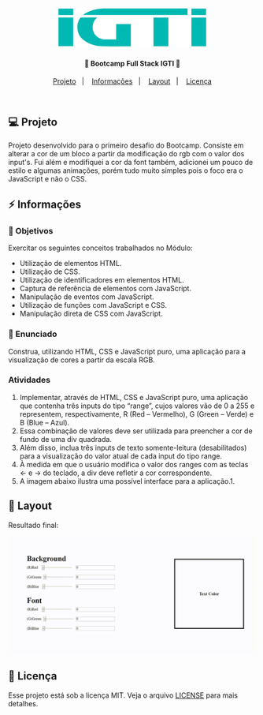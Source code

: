 <h1 align="center">
    <img alt="IGTI DESAFIO 1" title="#igti" src="https://github.com/ChristySchott/bootcamp-igti-desafio1/blob/master/images.png" width="300px" />
</h1>

<h4 align="center">
  🚀 Bootcamp Full Stack IGTI 🚀
</h4>

<p align="center">
<a href="#-projeto">Projeto</a>&nbsp;&nbsp;&nbsp;|&nbsp;&nbsp;&nbsp;
  <a href="#rocket-informacoes">Informações</a>&nbsp;&nbsp;&nbsp;|&nbsp;&nbsp;&nbsp;  
  <a href="#-layout">Layout</a>&nbsp;&nbsp;&nbsp;|&nbsp;&nbsp;&nbsp;
  <a href="#memo-licença">Licença</a>
</p>

<br>

## 💻 Projeto

Projeto desenvolvido para o primeiro desafio do Bootcamp. Consiste em alterar a cor de um bloco a partir da modificação do rgb com o valor dos input's. Fui além e modifiquei a cor da font também, adicionei um pouco de estilo e algumas animações, porém tudo muito simples pois o foco era o JavaScript e não o CSS.

## :zap: Informações

### :dart: Objetivos 

Exercitar os seguintes conceitos trabalhados no Módulo:

- Utilização de elementos HTML.
- Utilização de CSS.
- Utilização de identificadores em elementos HTML.
- Captura de referência de elementos com JavaScript.
- Manipulação de eventos com JavaScript.
- Utilização de funções com JavaScript e CSS.
- Manipulação direta de CSS com JavaScript.

### :loudspeaker: Enunciado 

Construa, utilizando HTML, CSS e JavaScript puro, uma aplicação para a visualização de cores a partir da escala RGB.

### Atividades 

1. Implementar, através de HTML, CSS e JavaScript puro, uma aplicação que contenha três inputs do tipo “range”, cujos valores vão de 0 a 255 e representem, respectivamente, R (Red – Vermelho), G (Green – Verde) e B (Blue – Azul).
2. Essa combinação de valores deve ser utilizada para preencher a cor de fundo de uma div quadrada.
3. Além disso, inclua três inputs de texto somente-leitura (desabilitados) para a visualização do valor atual de cada input do tipo range.
4. À medida em que o usuário modifica o valor dos ranges com as teclas ← e → do teclado, a div deve refletir a cor correspondente.
5. A imagem abaixo ilustra uma possível interface para a aplicação.1. 

## 🎨 Layout

Resultado final: 


![Layout Projeto](https://github.com/ChristySchott/bootcamp-igti-desafio1/blob/master/layout.gif)

## :memo: Licença

Esse projeto está sob a licença MIT. Veja o arquivo [LICENSE](LICENSE.md) para mais detalhes.

